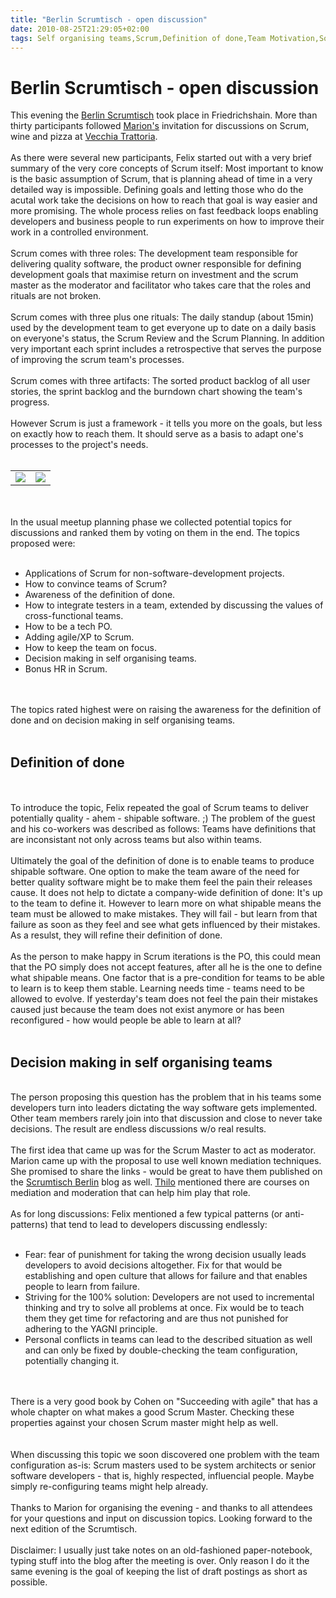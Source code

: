 ```yaml
---
title: "Berlin Scrumtisch - open discussion"
date: 2010-08-25T21:29:05+02:00
tags: Self organising teams,Scrum,Definition of done,Team Motivation,Software Foundation,Decision making,
---
```


# Berlin Scrumtisch - open discussion


This evening the <a href="http://scrumtisch.net">Berlin Scrumtisch</a> took place in Friedrichshain. More than thirty 
participants followed <a href="https://www.xing.com/profile/Marion_Eickmann">Marion's</a> invitation for discussions on 
Scrum, wine and pizza at <a href="http://www.qype.co.uk/place/748661-La-Vecchia-Trattoria-Berlin">Vecchia 
Trattoria</a>.<br><br>As there were several new participants, Felix started out with a very brief summary of the very 
core concepts of Scrum itself: Most important to know is the basic assumption of Scrum, that is planning ahead of time 
in a very detailed way is impossible. Defining goals and letting those who do the acutal work take the decisions on how 
to reach that goal is way easier and more promising. The whole process relies on fast feedback loops enabling 
developers and business people to run experiments on how to improve their work in a controlled 
environment.<br><br>Scrum comes with three roles: The development team responsible for delivering quality software, the 
product owner responsible for defining development goals that maximise return on investment and the scrum master as the 
moderator and facilitator who takes care that the roles and rituals are not broken.<br><br>Scrum comes with three plus 
one rituals: The daily standup (about 15min) used by the development team to get everyone up to date on a daily basis 
on everyone's status, the Scrum Review and the Scrum Planning. In addition very important each sprint includes a 
retrospective that serves the purpose of improving the scrum team's processes.<br><br>Scrum comes with three artifacts: 
The sorted product backlog of all user stories, the sprint backlog and the burndown chart showing the team's 
progress.<br><br>However Scrum is just a framework - it tells you more on the goals, but less on exactly how to reach 
them. It should serve as a basis to adapt one's processes to the project's needs.<br><br><table><tr><td><img 
src="http://isabel-drost.de/Bilder/wordpress/scrum_08_10_1.jpg"/></td><td><img 
src="http://isabel-drost.de/Bilder/wordpress/scrum_08_10_2.jpg"/></td></tr></table><br><br>In the usual meetup planning 
phase we collected potential topics for discussions and ranked them by voting on them in the end. The topics proposed 
were:<br><ul><br><li>Applications of Scrum for non-software-development projects.<br><li>How to convince teams of 
Scrum?<br><li>Awareness of the definition of done.<br><li>How to integrate testers in a team, extended by discussing 
the values of cross-functional teams.<br><li>How to be a tech PO.<br><li>Adding agile/XP to Scrum.<br><li>How to keep 
the team on focus.<br><li>Decision making in self organising teams.<br><li>Bonus HR in Scrum.<br></ul><br><br>The 
topics rated highest were on raising the awareness for the definition of done and on decision making in self organising 
teams.<br><br><h2>Definition of done</h2><br><br>To introduce the topic, Felix repeated the goal of Scrum teams to 
deliver potentially quality - ahem - shipable software. ;) The problem of the guest and his co-workers was described as 
follows: Teams have definitions that are inconsistant not only across teams but also within teams.<br><br>Ultimately 
the goal of the definition of done is to enable teams to produce shipable software. One option to make the team aware 
of the need for better quality software might be to make them feel the pain their releases cause. It does not help to 
dictate a company-wide definition of done: It's up to the team to define it. However to learn more on what shipable 
means the team must be allowed to make mistakes. They will fail - but learn from that failure as soon as they feel and 
see what gets influenced by their mistakes. As a resulst, they will refine their definition of done.<br><br>As the 
person to make happy in Scrum iterations is the PO, this could mean that the PO simply does not accept features, after 
all he is the one to define what shipable means. One factor that is a pre-condition for teams to be able to learn is to 
keep them stable. Learning needs time - teams need to be allowed to evolve. If yesterday's team does not feel the pain 
their mistakes caused just because the team does not exist anymore or has been reconfigured - how would people be able 
to learn at all?<br><br><h2>Decision making in self organising teams</h2><br>The person proposing this question has the 
problem that in his teams some developers turn into leaders dictating the way software gets implemented. Other team 
members rarely join into that discussion and close to never take decisions. The result are endless discussions w/o real 
results.<br><br>The first idea that came up was for the Scrum Master to act as moderator. Marion came up with the 
proposal to use well known mediation techniques. She promised to share the links - would be great to have them 
published on the <a href="http://scrumtisch.net">Scrumtisch Berlin</a> blog as well. <a 
href="http://thilo-fromm.de">Thilo</a> mentioned there are courses on mediation and moderation that can help him play 
that role. <br><br>As for long discussions: Felix mentioned a few typical patterns (or anti-patterns) that tend to lead 
to developers discussing endlessly:<br><ul><br><li>Fear: fear of punishment for taking the wrong decision usually leads 
developers to avoid decisions altogether. Fix for that would be establishing and open culture that allows for failure 
and that enables people to learn from failure.<br><li>Striving for the 100% solution: Developers are not used to 
incremental thinking and try to solve all problems at once. Fix would be to teach them they get time for refactoring 
and are thus not punished for adhering to the YAGNI principle.<br><li>Personal conflicts in teams can lead to the 
described situation as well and can only be fixed by double-checking the team configuration, potentially changing 
it.<br></ul><br><br>There is a very good book by Cohen on "Succeeding with agile" that has a whole chapter on what 
makes a good Scrum Master. Checking these properties against your chosen Scrum master might help as well.<br><br> 
<br>When discussing this topic we soon discovered one problem with the team configuration as-is: Scrum masters used to 
be system architects or senior software developers - that is, highly respected, influencial people. Maybe simply 
re-configuring teams might help already.  <br><br>Thanks to Marion for organising the evening - and thanks to all 
attendees for your questions and input on discussion topics. Looking forward to the next edition of the 
Scrumtisch.<br><br>Disclaimer: I usually just take notes on an old-fashioned paper-notebook, typing stuff into the blog 
after the meeting is over. Only reason I do it the same evening is the goal of keeping the list of draft postings as 
short as possible.

